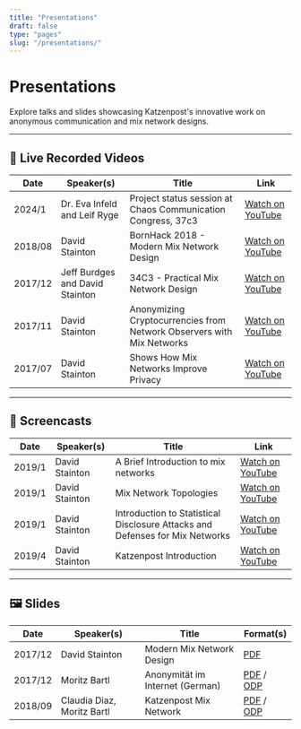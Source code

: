 ```yaml
---
title: "Presentations"
draft: false
type: "pages"
slug: "/presentations/"
---
```



# Presentations

Explore talks and slides showcasing Katzenpost's innovative work on anonymous communication and mix network designs.

---


## 🎥 Live Recorded Videos

| Date       | Speaker(s)                            | Title                                                                                                   | Link                                                                                                                     |
|------------|---------------------------------------|---------------------------------------------------------------------------------------------------------|--------------------------------------------------------------------------------------------------------------------------|
| 2024/1     | Dr. Eva Infeld and Leif Ryge          | Project status session at Chaos Communication Congress, 37c3                                            | [Watch on YouTube](https://www.youtube.com/watch?v=1ev4r-aZmFM)                                                          |
| 2018/08    | David Stainton                        | BornHack 2018 - Modern Mix Network Design                                                               | [Watch on YouTube](https://www.youtube.com/watch?v=DhBWKWQztdA)                                                          |
| 2017/12    | Jeff Burdges and David Stainton       | 34C3 - Practical Mix Network Design                                                                     | [Watch on YouTube](https://www.youtube.com/watch?v=O_mlX1rV2DQ)                                                          |
| 2017/11    | David Stainton                        | Anonymizing Cryptocurrencies from Network Observers with Mix Networks                                   | [Watch on YouTube](https://www.youtube.com/watch?v=dSydsoCe_SA)                                                          |
| 2017/07    | David Stainton                        | Shows How Mix Networks Improve Privacy                                                                  | [Watch on YouTube](https://www.youtube.com/watch?v=7zIWrNqiTLI)                                                          |

---

## 🎥 Screencasts

| Date       | Speaker(s)             | Title                                             | Link                                                                   |
|------------|------------------------|---------------------------------------------------|------------------------------------------------------------------------|
| 2019/1     | David Stainton         |  A Brief Introduction to mix networks             | [Watch on YouTube](https://www.youtube.com/watch?v=1VMUb47QhfE)        |
| 2019/1     | David Stainton         |  Mix Network Topologies                           | [Watch on YouTube](https://www.youtube.com/watch?v=bxk4H_X_OsM)        |
| 2019/1     | David Stainton         |  Introduction to Statistical Disclosure Attacks and Defenses for Mix Networks  | [Watch on YouTube](https://www.youtube.com/watch?v=pHLbe1JKrAQ)        |
| 2019/4     | David Stainton         |  Katzenpost Introduction  | [Watch on YouTube](https://www.youtube.com/watch?v=vDJihqksd6w) |

---

## 🖼️ Slides

| Date       | Speaker(s)                 | Title                                                    | Format(s)                                                                                          |
|------------|----------------------------|----------------------------------------------------------|----------------------------------------------------------------------------------------------------|
| 2017/12    | David Stainton             | Modern Mix Network Design                                | [PDF](/slides/2017-12-modern-mixnets.pdf)                                                         |
| 2017/12    | Moritz Bartl               | Anonymität im Internet (German)                          | [PDF](/slides/2017-12-moritz-anonymity.pdf) / [ODP](/slides/2017-12-moritz-anonymity.odp)          |
| 2018/09    | Claudia Diaz, Moritz Bartl | Katzenpost Mix Network                                   | [PDF](/slides/2018-09-katzenpost-presentation-athens.pdf) / [ODP](/slides/2018-09-katzenpost-presentation-athens.odp) |

